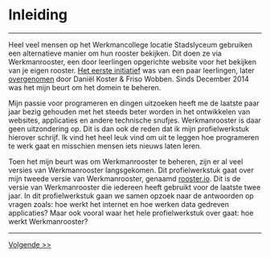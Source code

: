 # Inleiding
---
Heel veel mensen op het Werkmancollege locatie Stadslyceum gebruiken een alternatieve manier om hun rooster bekijken. Dit doen ze via Werkmanrooster, een door leerlingen opgerichte website voor het bekijken van je eigen rooster. [Het eerste initiatief](http://web.archive.org/web/20101216064457/http://Werkmanrooster.nl/) was van een paar leerlingen, later [overgenomen](http://web.archive.org/web/20140103031959/http://Werkmanrooster.nl/) door Daniël Koster & Friso Wobben. Sinds December 2014 was het mijn beurt om het domein te beheren.

Mijn passie voor programeren en dingen uitzoeken heeft me de laatste paar jaar bezig gehouden met het steeds beter worden in het ontwikkelen van websites, applicaties en andere technische snufjes. Werkmanrooster is daar geen uitzondering op. Dit is dan ook de reden dat ik mijn profielwerkstuk hierover schrijf. Ik vind het heel leuk vind om uit te leggen hoe programeren te werk gaat en misschien mensen iets nieuws laten leren.

Toen het mijn beurt was om Werkmanrooster te beheren, zijn er al veel versies van Werkmanrooster langsgekomen. Dit profielwerkstuk gaat over mijn tweede versie van Werkmanrooster, genaamd [rooster.io](http://github.com/96aa48/rooster.io). Dit is de versie van Werkmanrooster die iedereen heeft gebruikt voor de laatste twee jaar. In dit profielwerkstuk gaan we samen opzoek naar de antwoorden op vragen zoals: hoe werkt het internet en hoe werken data gedreven applicaties? Maar ook vooral waar het hele profielwerkstuk over gaat: hoe werkt Werkmanrooster?

---
[Volgende >>](/moeilijkheidsgraad)
